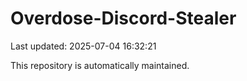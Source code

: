 # Overdose-Discord-Stealer

Last updated: 2025-07-04 16:32:21

This repository is automatically maintained.
